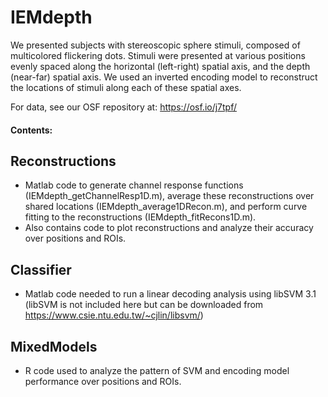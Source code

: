 # IEMdepth
We presented subjects with stereoscopic sphere stimuli, composed of multicolored flickering dots. Stimuli were presented at various positions evenly spaced along the horizontal (left-right) spatial axis, and the depth (near-far) spatial axis. We used an inverted encoding model to reconstruct the locations of stimuli along each of these spatial axes.

For data, see our OSF repository at: https://osf.io/j7tpf/

#### Contents:

## Reconstructions 
- Matlab code to generate channel response functions (IEMdepth_getChannelResp1D.m), average these reconstructions over shared locations (IEMdepth_average1DRecon.m), and perform curve fitting to the reconstructions (IEMdepth_fitRecons1D.m). 
- Also contains code to plot reconstructions and analyze their accuracy over positions and ROIs.
## Classifier
- Matlab code needed to run a linear decoding analysis using libSVM 3.1 (libSVM is not included here but can be downloaded from https://www.csie.ntu.edu.tw/~cjlin/libsvm/)
## MixedModels
- R code used to analyze the pattern of SVM and encoding model performance over positions and ROIs.
